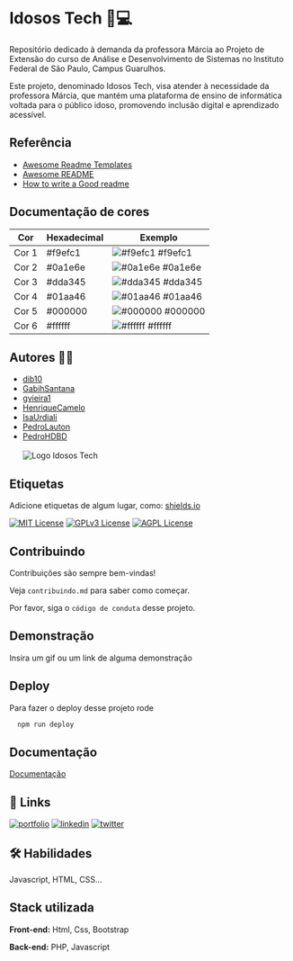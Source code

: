 # Idosos Tech 👵💻

Repositório dedicado à demanda da professora Márcia ao Projeto de Extensão do curso de Análise e Desenvolvimento de Sistemas no Instituto Federal de São Paulo, Campus Guarulhos.

Este projeto, denominado Idosos Tech, visa atender à necessidade da professora Márcia, que mantém uma plataforma de ensino de informática voltada para o público idoso, promovendo inclusão digital e aprendizado acessível.
## Referência

 - [Awesome Readme Templates](https://awesomeopensource.com/project/elangosundar/awesome-README-templates)
 - [Awesome README](https://github.com/matiassingers/awesome-readme)
 - [How to write a Good readme](https://bulldogjob.com/news/449-how-to-write-a-good-readme-for-your-github-project)

## Documentação de cores

| Cor               | Hexadecimal                                                | Exemplo                                                     |
| ----------------- | ---------------------------------------------------------- | ----------------------------------------------------------- |
| Cor 1             | #f9efc1                                                   | ![#f9efc1](https://via.placeholder.com/30/f9efc1/000000?text=+) #f9efc1 |
| Cor 2             | #0a1e6e                                                   | ![#0a1e6e](https://via.placeholder.com/30/0a1e6e/ffffff?text=+) #0a1e6e |
| Cor 3             | #dda345                                                   | ![#dda345](https://via.placeholder.com/30/dda345/000000?text=+) #dda345 |
| Cor 4             | #01aa46                                                   | ![#01aa46](https://via.placeholder.com/30/01aa46/000000?text=+) #01aa46 |
| Cor 5             | #000000                                                   | ![#000000](https://via.placeholder.com/30/000000/ffffff?text=+) #000000 |
| Cor 6             | #ffffff                                                   | ![#ffffff](https://via.placeholder.com/30/ffffff/000000?text=+) #ffffff |
## Autores 👷‍♂

- [dib10](https://www.github.com/dib10)
- [GabihSantana](https://www.github.com/GabihSantana)
- [gvieira1](https://www.github.com/gvieira1)
- [HenriqueCamelo](https://www.github.com/HenriqueCamelo)
- [IsaUrdiali](https://www.github.com/IsaUrdiali)
- [PedroLauton](https://www.github.com/PedroLauton)
- [PedroHDBD](https://www.github.com/PedroHDBD) <br><br>
![Logo Idosos Tech](https://i.imgur.com/7m1pFNo.png)
## Etiquetas

Adicione etiquetas de algum lugar, como: [shields.io](https://shields.io/)

[![MIT License](https://img.shields.io/badge/License-MIT-green.svg)](https://choosealicense.com/licenses/mit/)
[![GPLv3 License](https://img.shields.io/badge/License-GPL%20v3-yellow.svg)](https://opensource.org/licenses/)
[![AGPL License](https://img.shields.io/badge/license-AGPL-blue.svg)](http://www.gnu.org/licenses/agpl-3.0)


## Contribuindo

Contribuições são sempre bem-vindas!

Veja `contribuindo.md` para saber como começar.

Por favor, siga o `código de conduta` desse projeto.


## Demonstração

Insira um gif ou um link de alguma demonstração


## Deploy

Para fazer o deploy desse projeto rode

```bash
  npm run deploy
```


## Documentação

[Documentação](https://link-da-documentação)


## 🔗 Links
[![portfolio](https://img.shields.io/badge/my_portfolio-000?style=for-the-badge&logo=ko-fi&logoColor=white)](https://katherineoelsner.com/)
[![linkedin](https://img.shields.io/badge/linkedin-0A66C2?style=for-the-badge&logo=linkedin&logoColor=white)](https://www.linkedin.com/)
[![twitter](https://img.shields.io/badge/twitter-1DA1F2?style=for-the-badge&logo=twitter&logoColor=white)](https://twitter.com/)


## 🛠 Habilidades
Javascript, HTML, CSS...


## Stack utilizada

**Front-end:** Html, Css, Bootstrap

**Back-end:** PHP, Javascript

